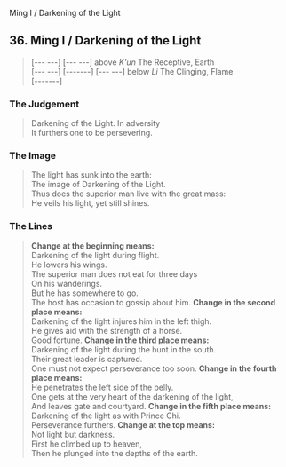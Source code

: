 Ming I / Darkening of the Light
## 36. Ming I / Darkening of the Light
> [--- ---]
> [--- ---] above _K'un_ The Receptive, Earth  
> [--- ---]
> [-------]
> [--- ---] below _Li_ The Clinging, Flame  
> [-------]
### The Judgement
> Darkening of the Light. In adversity  
 It furthers one to be persevering.
### The Image
> The light has sunk into the earth:  
 The image of Darkening of the Light.  
 Thus does the superior man live with the great mass:  
 He veils his light, yet still shines.
### The Lines

 > **Change at the beginning means:**  
 Darkening of the light during flight.  
 He lowers his wings.  
 The superior man does not eat for three days  
 On his wanderings.  
 But he has somewhere to go.  
 The host has occasion to gossip about him.
 > **Change in the second place means:**  
 Darkening of the light injures him in the left thigh.  
 He gives aid with the strength of a horse.  
 Good fortune.
 > **Change in the third place means:**  
 Darkening of the light during the hunt in the south.  
 Their great leader is captured.  
 One must not expect perseverance too soon.
 > **Change in the fourth place means:**  
 He penetrates the left side of the belly.  
 One gets at the very heart of the darkening of the light,  
 And leaves gate and courtyard.
 > **Change in the fifth place means:**  
 Darkening of the light as with Prince Chi.  
 Perseverance furthers.
 > **Change at the top means:**  
 Not light but darkness.  
 First he climbed up to heaven,  
 Then he plunged into the depths of the earth.



